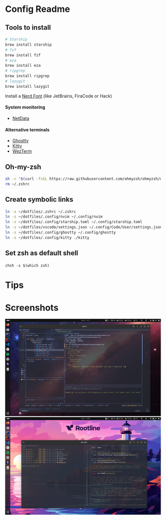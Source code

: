 # Config Readme

## Tools to install

```bash
# Starship 
brew install starship
# fzf 
brew install fzf
# eza 
brew install eza
# ripgrep 
brew install ripgrep
# lazygit 
brew install lazygit
```
Install a [Nerd Font](https://www.nerdfonts.com/font-downloads) (like JetBrains, FiraCode or Hack)

#### System monitoring
- [NetData](https://github.com/netdata/netdata)

#### Alternative terminals
- [Ghostty](https://ghostty.org/download)
- [Kitty](https://sw.kovidgoyal.net/kitty/binary/#)
- [WezTerm](https://wezterm.org/)

## Oh-my-zsh
```bash
sh -c "$(curl -fsSL https://raw.githubusercontent.com/ohmyzsh/ohmyzsh/master/tools/install.sh)"
rm ~/.zshrc
```

## Create symbolic links
```bash
ln -s ~/dotfiles/.zshrc ~/.zshrc
ln -s ~/dotfiles/.config/nvim ~/.config/nvim
ln -s ~/dotfiles/.config/starship.toml ~/.config/starship.toml
ln -s ~/dotfiles/vscode/settings.json ~/.config/Code/User/settings.json
ln -s ~/dotfiles/.config/ghostty ~/.config/ghostty
ln -s ~/dotfiles/.config/kitty ./kitty
```

## Set zsh as default shell
`chsh -s $(which zsh)`

# Tips

# Screenshots

![screenshot1](./screenshots/screenshot-lazygit-nvim.jpeg "Lazygit in nvim")
![screenshot2](./screenshots/screenshot-list-and-bat.jpeg "Terminal list and bat")
